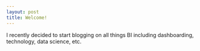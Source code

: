 ```yaml
---
layout: post
title: Welcome!
---
```

I recently decided to start blogging on all things BI including dashboarding, technology, data science, etc.